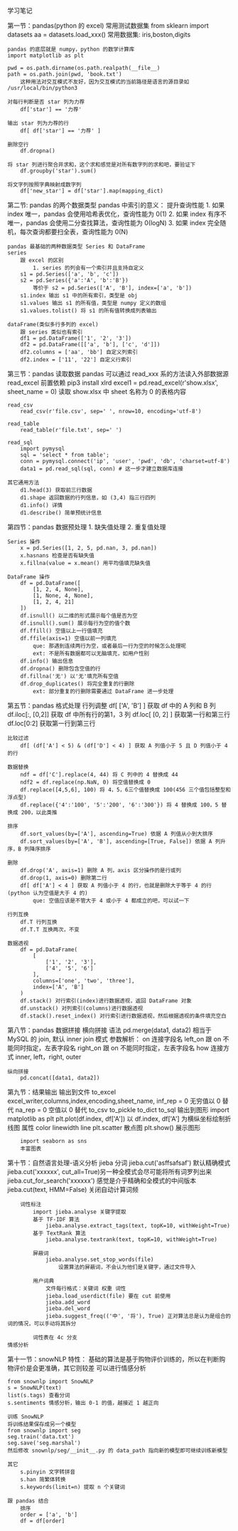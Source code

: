 学习笔记

第一节：pandas(python 的 excel)
    常用测试数据集
        from sklearn import datasets
        aa = datasets.load_xxx()
        常用数据集: iris,boston,digits

    pandas 的底层就是 numpy，python 的数学计算库
    import matplotlib as plt

    pwd = os.path.dirname(os.path.realpath(__file__)
    path = os.path.join(pwd, 'book.txt')
        这种用法对交互模式不友好，因为交互模式的当前路径是语言的源目录如 /usr/local/bin/python3

    对每行判断是否 star 列为力荐
        df['star'] == '力荐'

    输出 star 列为力荐的行
        df[ df['star'] == '力荐' ]

    删除空行
        df.dropna()

    将 star 列进行聚合并求和，这个求和感觉是对所有数字列的求和吧，要验证下
        df.groupby('star').sum()

    将文字列按照字典映射成数字列
        df['new_star'] = df['star'].map(mapping_dict)


第二节: pandas 的两个数据类型
    pandas 中索引的意义： 提升查询性能
            1. 如果 index 唯一，pandas 会使用哈希表优化，查询性能为 0(1)
            2. 如果 index 有序不唯一，pandas 会使用二分查找算法，查询性能为 0(logN)
            3. 如果 index 完全随机，每次查询都要扫全表，查询性能为 0(N)

    pandas 最基础的两种数据类型 Series 和 DataFrame
    series
        跟 excel 的区别
            1. series 的列会有一个索引并且支持自定义
        s1 = pd.Series(['a', 'b', 'c'])
        s2 = pd.Series({'a':'A', 'b':'B'})
            等价于 s2 = pd.Series(['A', 'B'], index=['a', 'b'])
        s1.index 输出 s1 中的所有索引，类型是 obj
        s1.values 输出 s1 的所有值，类型是 numpy 定义的数组
        s1.values.tolist() 将 s1 的所有值转换成列表输出

    dataFrame(类似多行多列的 excel)
        跟 series 类似也有索引
        df1 = pd.DataFrame(['1', '2', '3'])
        df2 = pd.DataFrame([['a', 'b'], ['c', 'd']])
        df2.columns = ['aa', 'bb'] 自定义列索引
        df2.index = ['11', '22'] 自定义行索引

第三节：pandas 读取数据
    pandas 可以通过 read_xxx 系的方法读入外部数据源
    read_excel
        前置依赖 pip3 install xlrd
        excel1 = pd.read_excel(r'show.xlsx', sheet_name = 0) 读取 show.xlsx 中 sheet 名称为 0 的表格内容

    read_csv
        read_csv(r'file.csv', sep=' ', nrow=10, encoding='utf-8')

    read_table
        read_table(r'file.txt', sep=' ')

    read_sql
        import pymysql
        sql = 'select * from table';
        conn = pymysql.connect('ip', 'user', 'pwd', 'db', 'charset=utf-8')
        data1 = pd.read_sql(sql, conn) # 这一步才建立数据库连接

    其它通用方法
        d1.head(3) 获取前三行数据
        d1.shape 返回数据的行列信息，如 (3,4) 指三行四列
        d1.info() 详情
        d1.describe() 简单预统计信息

第四节：pandas 数据预处理
    1. 缺失值处理
    2. 重复值处理

    Series 操作
        x = pd.Series([1, 2, 5, pd.nan, 3, pd.nan])
        x.hasnans 检查是否有缺失值
        x.fillna(value = x.mean() 用平均值填充缺失值

    DataFrame 操作
        df = pd.DataFrame([
            [1, 2, 4, None],
            [1, None, 4, None],
            [1, 2, 4, 21]
        ])
        df.isnull() 以二维的形式展示每个值是否为空
        df.isnull().sum() 展示每行为空的值个数
        df.ffill() 空值以上一行值填充
        df.ffile(axis=1) 空值以前一列填充
            que: 那遇到连续两行为空，或者最后一行为空的时候怎么处理呢
            ext: 不是所有数据都可以无脑填充，如用户性别
        df.info() 输出信息
        df.dropna() 删除包含空值的行
        df.fillna('无') 以'无'填充所有空值
        df.drop_duplicates() 将完全重复的行删除
            ext: 部分重复的行删除需要通过 DataFrame 进一步处理

第五节：pandas 格式处理
    行列调整
        df[ ['A', 'B'] ] 获取 df 中的 A 列和 B 列
        df.iloc[:, [0,2]] 获取 df 中所有行的第1，3 列
        df.loc[ [0, 2] ] 获取第一行和第三行
        df.loc[0:2] 获取第一行到第三行

    比较过滤
        df[ (df['A'] < 5) & (df['D'] < 4) ] 获取 A 列值小于 5 且 D 列值小于 4 的行

    数据替换
        ndf = df['C'].replace(4, 44) 将 C 列中的 4 替换成 44
        ndf2 = df.replace(np.NaN, 0) 将空值替换成 0
        df.replace([4,5,6], 100) 将 4，5，6三个值替换成 100(456 三个值包括整型和浮点型)
        df.replace({'4':'100', '5':'200', '6':'300'}) 将 4 替换成 100，5 替换成 200，以此类推

    排序
        df.sort_values(by=['A'], ascending=True) 依据 A 列值从小到大排序
        df.sort_values(by=['A', 'B'], ascending=[True, False]) 依据 A 列升序，B 列降序排序

    删除
        df.drop('A', axis=1) 删除 A 列，axis 区分操作的是行或列
        df.drop(1, axis=0) 删除第二行
        df[ df['A'] < 4 ] 获取 A 列值小于 4 的行，也就是删除大于等于 4 的行(python 认为空值是大于 4 的)
            que: 空值应该是不管大于 4 或小于 4 都成立的吧，可以试一下

    行列互换
        df.T 行列互换
        df.T.T 互换两次，不变

    数据透视
        df = pd.DataFrame(
            [
                ['1', '2', '3'],
                ['4', '5', '6']
            ],
            columns=['one', 'two', 'three'],
            index=['A', 'B']
        )
        df.stack() 对行索引(index)进行数据透视，返回 DataFrame 对象
        df.unstack() 对列索引(columns)进行数据透视
        df.stack().reset_index() 对行索引进行数据透视，然后根据透视的条件填充空白


第八节：pandas 数据拼接
    横向拼接
        语法 pd.merge(data1, data2) 相当于 MySQL 的 join, 默认 inner join 模式
        参数解析：
            on 连接字段名
            left_on 跟 on 不能同时指定，左表字段名
            right_on 跟 on 不能同时指定，左表字段名
            how 连接方式 inner, left，right, outer

    纵向拼接
        pd.concat([data1, data2])

第九节：结果输出
    输出到文件
        to_excel
            excel_writer,columns,index,encoding,sheet_name,
            inf_rep = 0 无穷值以 0 替代
            na_rep = 0 空值以 0 替代
        to_csv
        to_pickle
        to_dict
        to_sql
    输出到图形
        import matplotlib as plt
        plt.plot(df.index, df['A']) 以 df.index, df['A'] 为横纵坐标绘制折线图
            属性
            color
            linewidth
            line
        plt.scatter 散点图
        plt.show() 展示图形

        import seaborn as sns
        丰富图表

第十节：自然语言处理-语义分析
    jieba 分词
        jieba.cut('asffsafsaf') 默认精确模式
        jieba.cut('xxxxxx', cut_all=True)另一种全模式会尽可能将所有词罗列出来
        jieba.cut_for_search('xxxxxx') 感觉是介乎精确和全模式的中间版本
        jieba.cut(text, HMM=False) 关闭自动计算词频

        词性标注
            import jieba.analyse 关键字提取
            基于 TF-IDF 算法
                jieba.analyse.extract_tags(text, topK=10, withWeight=True)
            基于 TextRank 算法
                jieba.analyse.textrank(text, topK=10, withWeight=True)

            屏蔽词
                jieba.analyse.set_stop_words(file)
                    设置算法的屏蔽词，不会认为他们是关键字，通过文件导入

            用户词典
                文件每行格式：关键词 权重 词性
                jieba.load_userdict(file) 要在 cut 前使用
                jieba.add_word
                jieba.del_word
                jieba.suggest_freq(('中', '将'), True) 正对算法总是认为是组合的词的情况，可以手动将其拆分

            词性表在 4c 分支
    情感分析


第十一节：snowNLP 
    特性：
        基础的算法是基于购物评价训练的，所以在判断购物评价是会更准确，其它则较差
        可以进行情感分析

    from snownlp import SnowNLP
    s = SnowNLP(text)
    list(s.tags) 查看分词
    s.sentiments 情感分析，输出 0-1 的值，越接近 1 越正向

    训练 SnowNLP
    将训练结果保存成另一个模型
    from snownlp import seg
    seg.train('data.txt')
    seg.save('seg.marshal')
    然后修改 snownlp/seg/__init__.py 的 data_path 指向新的模型即可继续训练新模型

    其它
        s.pinyin 文字转拼音
        s.han 简繁体转换
        s.keywords(limit=n) 提取 n 个关键词

    跟 pandas 结合
        排序
        order = ['a', 'b']
        df = df[order]

